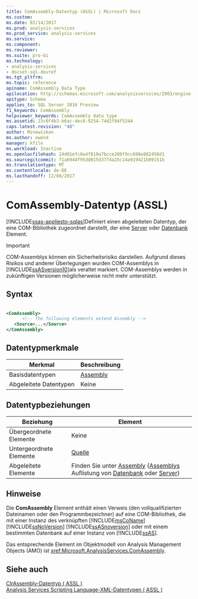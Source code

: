 ```yaml
---
title: ComAssembly-Datentyp (ASSL) | Microsoft Docs
ms.custom: 
ms.date: 03/14/2017
ms.prod: analysis-services
ms.prod_service: analysis-services
ms.service: 
ms.component: 
ms.reviewer: 
ms.suite: pro-bi
ms.technology:
- analysis-services
- docset-sql-devref
ms.tgt_pltfrm: 
ms.topic: reference
apiname: ComAssembly Data Type
apilocation: http://schemas.microsoft.com/analysisservices/2003/engine
apitype: Schema
applies_to: SQL Server 2016 Preview
f1_keywords: ComAssembly
helpviewer_keywords: ComAssembly data type
ms.assetid: 23c0f4b3-b6ac-4ec8-9254-74d2f84f5244
caps.latest.revision: "48"
author: Minewiskan
ms.author: owend
manager: kfile
ms.workload: Inactive
ms.openlocfilehash: 24d01efc0a4f810a7bcce289f9cc698e082458d1
ms.sourcegitcommit: f1a6944f95dd015d3774a25c14a919421b09151b
ms.translationtype: MT
ms.contentlocale: de-DE
ms.lasthandoff: 12/08/2017
---
```

# <a name="comassembly-data-type-assl"></a>ComAssembly-Datentyp (ASSL)
[!INCLUDE[ssas-appliesto-sqlas](../../../includes/ssas-appliesto-sqlas.md)]Definiert einen abgeleiteten Datentyp, der eine COM-Bibliothek zugeordnet darstellt, der eine [Server](../../../analysis-services/scripting/objects/server-element-assl.md) oder [Datenbank](../../../analysis-services/scripting/objects/database-element-assl.md) Element.  
  
> [!IMPORTANT]  
>  COM-Assemblys können ein Sicherheitsrisiko darstellen. Aufgrund dieses Risikos und anderer Überlegungen wurden COM-Assemblys in [!INCLUDE[ssASversion10](../../../includes/ssasversion10-md.md)]als veraltet markiert. COM-Assemblys werden in zukünftigen Versionen möglicherweise nicht mehr unterstützt.  
  
## <a name="syntax"></a>Syntax  
  
```xml  
  
<ComAssembly>  
      <!-- The following elements extend Assembly -->  
   <Source>...</Source>  
</ComAssembly>  
```  
  
## <a name="data-type-characteristics"></a>Datentypmerkmale  
  
|Merkmal|Beschreibung|  
|--------------------|-----------------|  
|Basisdatentypen|[Assembly](../../../analysis-services/scripting/objects/assembly-element-assl.md)|  
|Abgeleitete Datentypen|Keine|  
  
## <a name="data-type-relationships"></a>Datentypbeziehungen  
  
|Beziehung|Element|  
|------------------|-------------|  
|Übergeordnete Elemente|Keine|  
|Untergeordnete Elemente|[Quelle](../../../analysis-services/scripting/properties/source-element-comassembly-assl.md)|  
|Abgeleitete Elemente|Finden Sie unter [Assembly](../../../analysis-services/scripting/objects/assembly-element-assl.md) ([Assemblys](../../../analysis-services/scripting/collections/assemblies-element-assl.md) Auflistung von [Datenbank](../../../analysis-services/scripting/objects/database-element-assl.md) oder [Server](../../../analysis-services/scripting/objects/server-element-assl.md))|  
  
## <a name="remarks"></a>Hinweise  
 Die **ComAssembly** Element enthält einen Verweis (den vollqualifizierten Dateinamen oder den Programmbezeichner) auf eine COM-Bibliothek, die mit einer Instanz des verknüpften [!INCLUDE[msCoName](../../../includes/msconame-md.md)] [!INCLUDE[ssNoVersion](../../../includes/ssnoversion-md.md)] [!INCLUDE[ssASnoversion](../../../includes/ssasnoversion-md.md)] oder mit einem bestimmten Datenbank auf einer Instanz von [!INCLUDE[ssAS](../../../includes/ssas-md.md)].  
  
 Das entsprechende Element im Objektmodell von Analysis Management Objects (AMO) ist <xref:Microsoft.AnalysisServices.ComAssembly>.  
  
## <a name="see-also"></a>Siehe auch  
 [ClrAssembly-Datentyp &#40; ASSL &#41;](../../../analysis-services/scripting/data-type/clrassembly-data-type-assl.md)   
 [Analysis Services Scripting Language-XML-Datentypen &#40; ASSL &#41;](../../../analysis-services/scripting/data-type/analysis-services-scripting-language-xml-data-types-assl.md)  
  
  
